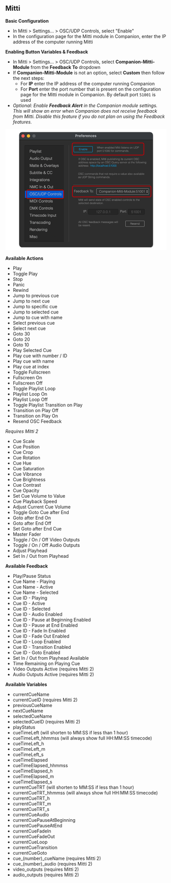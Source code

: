 ## Mitti

**Basic Configuration**

- In Mitti > Settings... > OSC/UDP Controls, select "Enable"
- In the configuration page for the Mitti module in Companion, enter the IP address of the computer running Mitti

**Enabling Button Variables & Feedback**

- In Mitti > Settings... > OSC/UDP Controls, select **Companion-Mitti-Module** from the **Feedback To** dropdown
- If **Companion-Mitti-Module** is not an option, select **Custom** then follow the next steps:
  - For **IP** enter the IP address of the computer running Companion
  - For **Port** enter the port number that is present on the configuration page for the Mitti module in Companion. By default port `51001` is used
- _Optional: Enable **Feedback Alert** in the Companion module settings. This will show an error when Companion does not receive feedback from Mitti. Disable this feature if you do not plan on using the Feedback features._

![Mitti](images/mitti.png?raw=true 'Mitti')

**Available Actions**

- Play
- Toggle Play
- Stop
- Panic
- Rewind
- Jump to previous cue
- Jump to next cue
- Jump to specific cue
- Jump to selected cue
- Jump to cue with name
- Select previous cue
- Select next cue
- Goto 30
- Goto 20
- Goto 10
- Play Selected Cue
- Play cue with number / ID
- Play cue with name
- Play cue at index
- Toggle Fullscreen
- Fullscreen On
- Fullscreen Off
- Toggle Playlist Loop
- Playlist Loop On
- Playlist Loop Off
- Toggle Playlist Transition on Play
- Transition on Play Off
- Transition on Play On
- Resend OSC Feedback

_Requires Mitti 2_

- Cue Scale
- Cue Position
- Cue Crop
- Cue Rotation
- Cue Hue
- Cue Saturation
- Cue Vibrance
- Cue Brightness
- Cue Contrast
- Cue Opacity
- Set Cue Volume to Value
- Cue Playback Speed
- Adjust Current Cue Volume
- Toggle Goto Cue after End
- Goto after End On
- Goto after End Off
- Set Goto after End Cue
- Master Fader
- Toggle / On / Off Video Outputs
- Toggle / On / Off Audio Outputs
- Adjust Playhead
- Set In / Out from Playhead

**Available Feedback**

- Play/Pause Status
- Cue Name - Playing
- Cue Name - Active
- Cue Name - Selected
- Cue ID - Playing
- Cue ID - Active
- Cue ID - Selected
- Cue ID - Audio Enabled
- Cue ID - Pause at Beginning Enabled
- Cue ID - Pause at End Enabled
- Cue ID - Fade In Enabled
- Cue ID - Fade Out Enabled
- Cue ID - Loop Enabled
- Cue ID - Transition Enabled
- Cue ID - Goto Enabled
- Set In / Out from Playhead Available
- Time Remaining on Playing Cue
- Video Outputs Active (requires Mitti 2)
- Audio Outputs Active (requires Mitti 2)

**Available Variables**

- currentCueName
- currentCueID (requires Mitti 2)
- previousCueName
- nextCueName
- selectedCueName
- selectedCueID (requires Mitti 2)
- playStatus
- cueTimeLeft (will shorten to MM:SS if less than 1 hour)
- cueTimeLeft_hhmmss (will always show full HH:MM:SS timecode)
- cueTimeLeft_h
- cueTimeLeft_m
- cueTimeLeft_s
- cueTimeElapsed
- cueTimeElapsed_hhmmss
- cueTimeElapsed_h
- cueTimeElapsed_m
- cueTimeElapsed_s
- currentCueTRT (will shorten to MM:SS if less than 1 hour)
- currentCueTRT_hhmmss (will always show full HH:MM:SS timecode)
- currentCueTRT_h
- currentCueTRT_m
- currentCueTRT_s
- currentCueAudio
- currentCuePauseAtBeginning
- currentCuePauseAtEnd
- currentCueFadeIn
- currentCueFadeOut
- currentCueLoop
- currentCueTransition
- currentCueGoto
- cue\_(number)\_cueName (requires Mitti 2)
- cue\_(number)\_audio (requires Mitti 2)
- video_outputs (requires Mitti 2)
- audio_outputs (requires Mitti 2)
